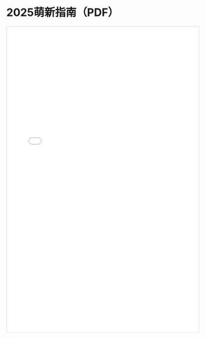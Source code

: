 # 2025萌新指南（PDF）

<iframe 
  src="/pdfjs/web/viewer.html?file=/about/newbie-guide/2025/萌新指南.pdf" 
  width="100%" 
  height="800px" 
  style="border: 1px solid #ddd;">
</iframe>